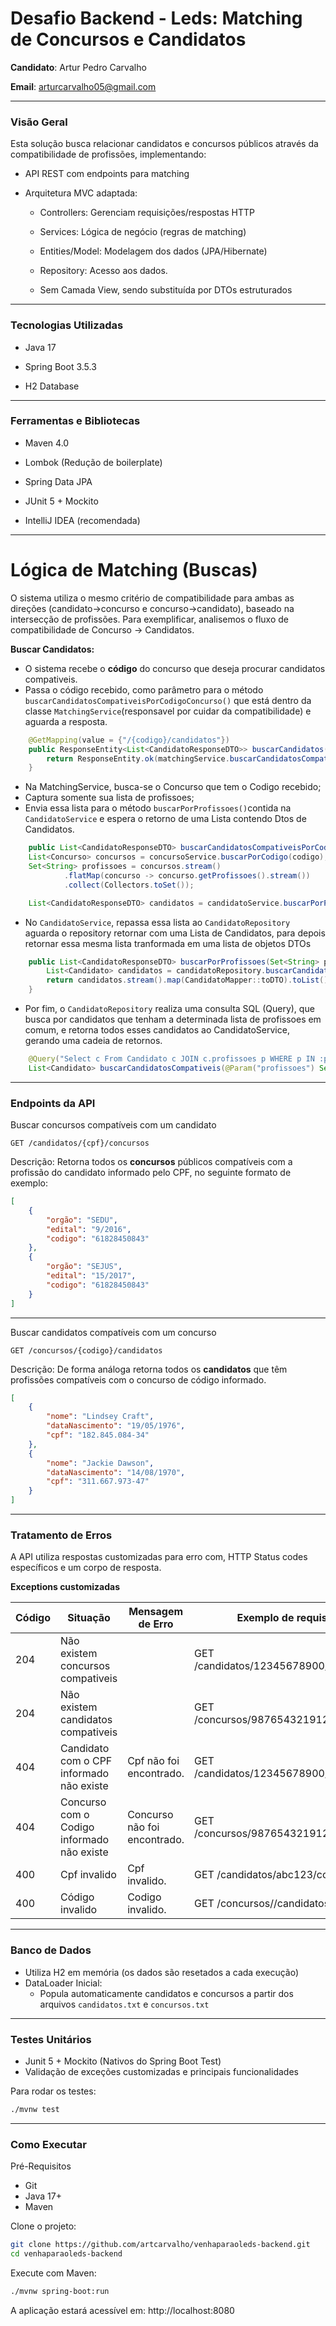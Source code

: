 
# Desafio Backend - Leds: Matching de Concursos e Candidatos

**Candidato**: Artur Pedro Carvalho

**Email**: arturcarvalho05@gmail.com

---
### Visão Geral

Esta solução busca relacionar candidatos e concursos públicos através da compatibilidade de profissões, implementando:

- API REST com endpoints para matching

- Arquitetura MVC adaptada:
    - Controllers: Gerenciam requisições/respostas HTTP

    - Services: Lógica de negócio (regras de matching)

    - Entities/Model: Modelagem dos dados (JPA/Hibernate)

    - Repository: Acesso aos dados.

    - Sem Camada View, sendo substituída por DTOs estruturados


---

### Tecnologias Utilizadas

- Java 17

- Spring Boot 3.5.3

- H2 Database

---

### Ferramentas e Bibliotecas

- Maven 4.0

- Lombok (Redução de boilerplate)

- Spring Data JPA

- JUnit 5 + Mockito

- IntelliJ IDEA (recomendada)
---
# Lógica de Matching (Buscas)


O sistema utiliza o mesmo critério de compatibilidade para ambas as direções (candidato→concurso e concurso→candidato), baseado na intersecção de profissões. Para exemplificar, analisemos o fluxo de compatibilidade de Concurso → Candidatos.
 
**Buscar Candidatos:** 

   - O sistema recebe o **código** do concurso que deseja procurar candidatos compativeis.
   - Passa o código recebido, como parâmetro para o método `buscarCandidatosCompativeisPorCodigoConcurso()` que está dentro da classe `MatchingService`(responsavel por cuidar da compatibilidade) e aguarda a resposta.
```java
    @GetMapping(value = {"/{codigo}/candidatos"})
    public ResponseEntity<List<CandidatoResponseDTO>> buscarCandidatos(@PathVariable Long codigo) {
        return ResponseEntity.ok(matchingService.buscarCandidatosCompativeisPorCodigoConcurso(codigo));
    }
 ```
- Na MatchingService, busca-se o Concurso que tem o Codigo recebido;
- Captura somente sua lista de profissoes;
- Envia essa lista para o método ```buscarPorProfissoes()```contida na ```CandidatoService``` e espera o retorno de uma Lista contendo Dtos de Candidatos. 

```java
    public List<CandidatoResponseDTO> buscarCandidatosCompativeisPorCodigoConcurso(Long codigo) {
    List<Concurso> concursos = concursoService.buscarPorCodigo(codigo);
    Set<String> profissoes = concursos.stream()
            .flatMap(concurso -> concurso.getProfissoes().stream())
            .collect(Collectors.toSet());

    List<CandidatoResponseDTO> candidatos = candidatoService.buscarPorProfissoes(profissoes);
```

- No ```CandidatoService```, repassa essa lista ao ```CandidatoRepository``` aguarda o repository retornar com uma Lista de Candidatos, para depois retornar essa mesma lista tranformada em uma lista de objetos DTOs

```java
    public List<CandidatoResponseDTO> buscarPorProfissoes(Set<String> profissoes){
        List<Candidato> candidatos = candidatoRepository.buscarCandidatosCompativeis(profissoes);
        return candidatos.stream().map(CandidatoMapper::toDTO).toList();
    }
```

- Por fim, o ```CandidatoRepository``` realiza uma consulta SQL (Query), que busca por candidatos que tenham a determinada lista de profissoes em comum, e retorna todos esses candidatos ao CandidatoService, gerando uma cadeia de retornos.
```java
    @Query("Select c From Candidato c JOIN c.profissoes p WHERE p IN :profissoes")
    List<Candidato> buscarCandidatosCompativeis(@Param("profissoes") Set<String> profissoes); 
```


---
### Endpoints da API

Buscar concursos compatíveis com um candidato

```http 
GET /candidatos/{cpf}/concursos
```

Descrição: Retorna todos os **concursos** públicos compatíveis com a profissão do candidato informado pelo CPF, no seguinte formato de exemplo:
```json
[
    {
        "orgão": "SEDU",
        "edital": "9/2016",
        "codigo": "61828450843"
    },
    {
        "orgão": "SEJUS",
        "edital": "15/2017",
        "codigo": "61828450843"
    }
]
```


---
Buscar candidatos compatíveis com um concurso

```http
GET /concursos/{codigo}/candidatos
```

Descrição: De forma análoga retorna todos os **candidatos** que têm profissões compatíveis com o concurso de código informado.

```json
[
    {
        "nome": "Lindsey Craft",
        "dataNascimento": "19/05/1976",
        "cpf": "182.845.084-34"
    },
    {
        "nome": "Jackie Dawson",
        "dataNascimento": "14/08/1970",
        "cpf": "311.667.973-47"
    }
]
```
---
### Tratamento de Erros

A API utiliza respostas customizadas para erro com, HTTP Status codes específicos e um corpo de resposta.

**Exceptions customizadas**

| **Código** | **Situação**                               | **Mensagem de Erro** | **Exemplo de requisição**               |
|------------|--------------------------------------------|-----------------|-----------------------------------------|
| 204        | Não existem concursos compativeis          |   | GET /candidatos/12345678900/concursos   |
| 204        | Não existem candidatos compativeis         |   | GET /concursos/987654321912/candidadots |
| 404        | Candidato com o CPF informado não existe   | Cpf não foi encontrado. | GET /candidatos/12345678900/concursos   |   
| 404        | Concurso com o Codigo informado não existe | Concurso não foi encontrado. | GET /concursos/987654321912/candidatos  |
| 400        | Cpf invalido                               | Cpf invalido.   | GET /candidatos/abc123/concursos        |
| 400        | Código invalido                            | Codigo invalido. | GET /concursos//candidatos              |




---
### Banco de Dados
- Utiliza H2 em memória (os dados são resetados a cada execução)
- DataLoader Inicial:
    - Popula automaticamente candidatos e concursos a partir dos arquivos `candidatos.txt` e `concursos.txt`

---
### Testes Unitários
- Junit 5 + Mockito (Nativos do Spring Boot Test)
- Validação de exceções customizadas e principais funcionalidades

Para rodar os testes:
```bash
./mvnw test
```

---
### Como Executar

Pré-Requisitos
- Git
- Java 17+
- Maven

Clone o projeto:

```bash
git clone https://github.com/artcarvalho/venhaparaoleds-backend.git
cd venhaparaoleds-backend
```

Execute com Maven:

```bash
./mvnw spring-boot:run
```
A aplicação estará acessível em: http://localhost:8080

